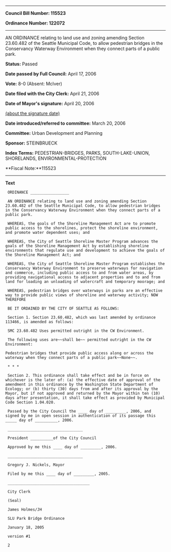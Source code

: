 

********

**Council Bill Number: 115523**
   
**Ordinance Number: 122072**
********

 AN ORDINANCE relating to land use and zoning amending Section 23.60.482 of the Seattle Municipal Code, to allow pedestrian bridges in the Conservancy Waterway Environment when they connect parts of a public park.

**Status:** Passed
   
**Date passed by Full Council:** April 17, 2006
   
**Vote:** 8-0 (Absent: McIver)
   
**Date filed with the City Clerk:** April 21, 2006
   
**Date of Mayor's signature:** April 20, 2006
   
[(about the signature date)](/~public/approvaldate.htm)
   
   
   
**Date introduced/referred to committee:** March 20, 2006
   
**Committee:** Urban Development and Planning
   
**Sponsor:** STEINBRUECK
   
   
**Index Terms:** PEDESTRIAN-BRIDGES, PARKS, SOUTH-LAKE-UNION, SHORELANDS, ENVIRONMENTAL-PROTECTION

**Fiscal Note:**115523

********

**Text**
   
```
 ORDINANCE _________________

 AN ORDINANCE relating to land use and zoning amending Section 23.60.482 of the Seattle Municipal Code, to allow pedestrian bridges in the Conservancy Waterway Environment when they connect parts of a public park.

 WHEREAS, the goals of the Shoreline Management Act are to promote public access to the shorelines, protect the shoreline environment, and promote water dependent uses; and

 WHEREAS, the City of Seattle Shoreline Master Program advances the goals of the Shoreline Management Act by establishing shoreline environments that regulate use and development to achieve the goals of the Shoreline Management Act; and

 WHEREAS, the City of Seattle Shoreline Master Program establishes the Conservancy Waterway Environment to preserve waterways for navigation and commerce, including public access to and from water areas, by providing navigational access to adjacent properties and to and from land for loading an unloading of watercraft and temporary moorage; and

 WHEREAS, pedestrian bridges over waterways in parks are an effective way to provide public views of shoreline and waterway activity; NOW THEREFORE

 BE IT ORDAINED BY THE CITY OF SEATTLE AS FOLLOWS:

 Section 1. Section 23.60.482, which was last amended by ordinance 113466, is amended as follows:

 SMC 23.60.482 Uses permitted outright in the CW Environment.

 The following uses are~~shall be~~ permitted outright in the CW Environment:

Pedestrian bridges that provide public access along or across the waterway when they connect parts of a public park~~None~~.

 * * *

 Section 2. This ordinance shall take effect and be in force on whichever is the later of: (a) the effective date of approval of the amendment in this ordinance by the Washington State Department of Ecology; or (b) thirty (30) days from and after its approval by the Mayor, but if not approved and returned by the Mayor within ten (10) days after presentation, it shall take effect as provided by Municipal Code Section 1.04.020.

 Passed by the City Council the ____ day of _________, 2006, and signed by me in open session in authentication of its passage this _____ day of __________, 2006.

 _________________________________

 President __________of the City Council

 Approved by me this ____ day of _________, 2006.

 _________________________________

 Gregory J. Nickels, Mayor

 Filed by me this ____ day of _________, 2005.

 ____________________________________

 City Clerk

 (Seal)

 James Holmes/JH

 SLU Park Bridge Ordinance

 January 18, 2005

 version #1

 2

```

